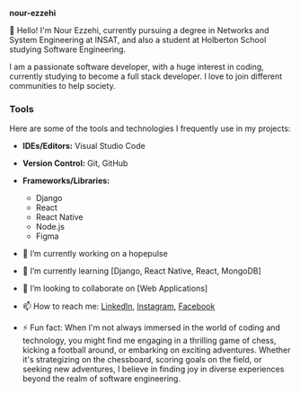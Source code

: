 **nour-ezzehi**
<!--
* is a ✨ _special_ ✨ repository because its `README.md` (this file) appears on your GitHub profile.
-->

👋 Hello! I'm Nour Ezzehi, currently pursuing a degree in Networks and System Engineering at INSAT, and also a student at Holberton School studying Software Engineering.

I am a passionate software developer, with a huge interest in coding, currently studying to become a full stack developer. I love to join different communities to help society.

### Tools

Here are some of the tools and technologies I frequently use in my projects:
- **IDEs/Editors:** Visual Studio Code
- **Version Control:** Git, GitHub
- **Frameworks/Libraries:**
  - Django
  - React
  - React Native
  - Node.js
  - Figma

- 🔭 I’m currently working on a hopepulse
- 🌱 I’m currently learning [Django, React Native, React, MongoDB]
- 👯 I’m looking to collaborate on [Web Applications]
- 📫 How to reach me: [LinkedIn](www.linkedin.com/in/nour-ezzehi-2a9949243), [Instagram](https://www.instagram.com/nour_ezzehi/), [Facebook](https://www.facebook.com/nour.zehi.18)
- ⚡ Fun fact: When I'm not always immersed in the world of coding and technology, you might find me engaging in a thrilling game of chess, kicking a football around, or embarking on exciting adventures. Whether it's strategizing on the chessboard, scoring goals on the field, or seeking new adventures, I believe in finding joy in diverse experiences beyond the realm of software engineering.
